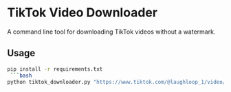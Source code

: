 # TikTok Video Downloader

A command line tool for downloading TikTok videos without a watermark.

## Usage
```bash
pip install -r requirements.txt
 ```bash
python tiktok_downloader.py "https://www.tiktok.com/@laughloop_1/video/7427821302754430251" -o "my_video.mp4"